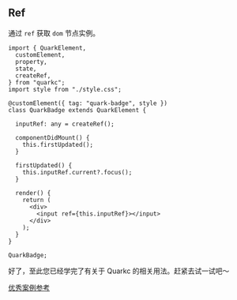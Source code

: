 
## Ref

通过 `ref` 获取 `dom` 节点实例。

```tsx
import { QuarkElement,
  customElement,
  property,
  state,
  createRef,
} from "quarkc";
import style from "./style.css";

@customElement({ tag: "quark-badge", style })
class QuarkBadge extends QuarkElement {

  inputRef: any = createRef();

  componentDidMount() {
    this.firstUpdated();
  }

  firstUpdated() {
    this.inputRef.current?.focus();
  }

  render() {
    return (
      <div>
        <input ref={this.inputRef}></input>
      </div>
    );
  }
}

QuarkBadge;
```


好了，至此您已经学完了有关于 Quarkc 的相关用法。赶紧去试一试吧～


[优秀案例参考](#/zh-CN/docs/example)